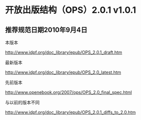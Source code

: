# 开放出版结构（OPS）2.0.1 v1.0.1

## 推荐规范日期2010年9月4日

本版本

http://www.idpf.org/doc_library/epub/OPS_2.0.1_draft.htm

最新版本

http://www.idpf.org/doc_library/epub/OPS_2.0_latest.htm

先前版本

http://www.openebook.org/2007/ops/OPS_2.0_final_spec.html

与以前的版本不同

http://www.idpf.org/doc_library/epub/OPS_2.0.1_diffs_to_2.0.htm
